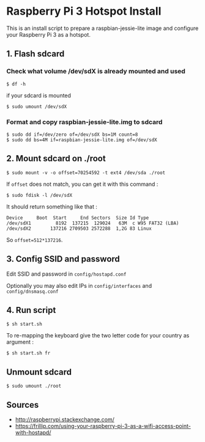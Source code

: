 # Raspberry Pi 3 Hotspot Install

This is an install script to prepare a raspbian-jessie-lite image and configure your Raspberry Pi 3 as a hotspot.

## 1. Flash sdcard

### Check what volume /dev/sdX is already mounted and used
    
    $ df -h
    
if your sdcard is mounted 
    
    $ sudo umount /dev/sdX

### Format and copy raspbian-jessie-lite.img to sdcard

    $ sudo dd if=/dev/zero of=/dev/sdX bs=1M count=8
    $ sudo dd bs=4M if=raspbian-jessie-lite.img of=/dev/sdX 

## 2. Mount sdcard on ./root

    $ sudo mount -v -o offset=70254592 -t ext4 /dev/sda ./root

If `offset` does not match, you can get it with this command :
    
    $ sudo fdisk -l /dev/sdX    

It should return something like that : 

    Device     Boot  Start     End Sectors  Size Id Type
    /dev/sdX1         8192  137215  129024   63M  c W95 FAT32 (LBA)
    /dev/sdX2       137216 2709503 2572288  1,2G 83 Linux

So `offset=512*137216`.

## 3. Config SSID and password

Edit SSID and password in `config/hostapd.conf`

Optionally you may also edit IPs in `config/interfaces` and `config/dnsmasq.conf`

## 4. Run script

    $ sh start.sh

To re-mapping the keyboard give the two letter code for your country as argument : 

    $ sh start.sh fr

## Unmount sdcard

    $ sudo umount ./root

## Sources

- http://raspberrypi.stackexchange.com/
- https://frillip.com/using-your-raspberry-pi-3-as-a-wifi-access-point-with-hostapd/

